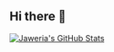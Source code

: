 ## Hi there 👋

[![Jaweria's GitHub Stats](https://github-readme-stats.vercel.app/api?username=Jiamir&show_icons=true&theme=tokyonight)](https://github.com/anuraghazra/github-readme-stats)

<!--
**Jiamir/Jiamir** is a ✨ _special_ ✨ repository because its `README.md` (this file) appears on your GitHub profile.

Here are some ideas to get you started:

- 🔭 I’m currently working on ...
- 🌱 I’m currently learning ...
- 👯 I’m looking to collaborate on ...
- 🤔 I’m looking for help with ...
- 💬 Ask me about ...
- 📫 How to reach me: ...
- 😄 Pronouns: ...
- ⚡ Fun fact: ...
-->
